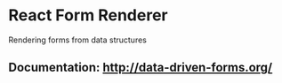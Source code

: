 # React Form Renderer

Rendering forms from data structures

## Documentation: http://data-driven-forms.org/
